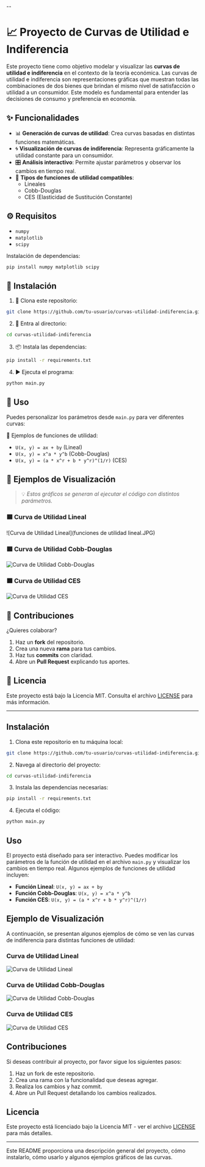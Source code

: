 --

# 📈 Proyecto de Curvas de Utilidad e Indiferencia

Este proyecto tiene como objetivo modelar y visualizar las **curvas de utilidad e indiferencia** en el contexto de la teoría económica. 
Las curvas de utilidad e indiferencia son representaciones gráficas que muestran todas las combinaciones de dos bienes que brindan el mismo nivel de satisfacción o utilidad a un consumidor. 
Este modelo es fundamental para entender las decisiones de consumo y preferencia en economía.

## ✨ Funcionalidades

- 📊 **Generación de curvas de utilidad**: Crea curvas basadas en distintas funciones matemáticas.
- 🌀 **Visualización de curvas de indiferencia**: Representa gráficamente la utilidad constante para un consumidor.
- 🎛️ **Análisis interactivo**: Permite ajustar parámetros y observar los cambios en tiempo real.
- 🧮 **Tipos de funciones de utilidad compatibles**:
  - Lineales
  - Cobb-Douglas
  - CES (Elasticidad de Sustitución Constante)

## ⚙️ Requisitos

- `numpy`
- `matplotlib`
- `scipy`

Instalación de dependencias:

```bash
pip install numpy matplotlib scipy
```

## 🚀 Instalación

1. 🔽 Clona este repositorio:

```bash
git clone https://github.com/tu-usuario/curvas-utilidad-indiferencia.git
```

2. 📂 Entra al directorio:

```bash
cd curvas-utilidad-indiferencia
```

3. 📦 Instala las dependencias:

```bash
pip install -r requirements.txt
```

4. ▶️ Ejecuta el programa:

```bash
python main.py
```

## 🧠 Uso

Puedes personalizar los parámetros desde `main.py` para ver diferentes curvas:

📐 Ejemplos de funciones de utilidad:
- `U(x, y) = ax + by` (Lineal)
- `U(x, y) = x^a * y^b` (Cobb-Douglas)
- `U(x, y) = (a * x^r + b * y^r)^(1/r)` (CES)

## 🌈 Ejemplos de Visualización

> 💡 *Estos gráficos se generan al ejecutar el código con distintos parámetros.*

### 🟦 Curva de Utilidad Lineal

![Curva de Utilidad Lineal](funciones de utilidad lineal.JPG)

### 🟩 Curva de Utilidad Cobb-Douglas

![Curva de Utilidad Cobb-Douglas](images/curva_utilidad_cobbdouglas.png)

### 🟧 Curva de Utilidad CES

![Curva de Utilidad CES](images/curva_utilidad_ces.png)

## 🤝 Contribuciones

¿Quieres colaborar?

1. Haz un **fork** del repositorio.
2. Crea una nueva **rama** para tus cambios.
3. Haz tus **commits** con claridad.
4. Abre un **Pull Request** explicando tus aportes.

## 📜 Licencia

Este proyecto está bajo la Licencia MIT. Consulta el archivo [LICENSE](LICENSE) para más información.

---


## Instalación

1. Clona este repositorio en tu máquina local:

```bash
git clone https://github.com/tu-usuario/curvas-utilidad-indiferencia.git
```

2. Navega al directorio del proyecto:

```bash
cd curvas-utilidad-indiferencia
```

3. Instala las dependencias necesarias:

```bash
pip install -r requirements.txt
```

4. Ejecuta el código:

```bash
python main.py
```

## Uso

El proyecto está diseñado para ser interactivo. Puedes modificar los parámetros de la función de utilidad en el archivo `main.py` y visualizar los cambios en tiempo real. Algunos ejemplos de funciones de utilidad incluyen:

- **Función Lineal**: `U(x, y) = ax + by`
- **Función Cobb-Douglas**: `U(x, y) = x^a * y^b`
- **Función CES**: `U(x, y) = (a * x^r + b * y^r)^(1/r)`

## Ejemplo de Visualización

A continuación, se presentan algunos ejemplos de cómo se ven las curvas de indiferencia para distintas funciones de utilidad:

### Curva de Utilidad Lineal

![Curva de Utilidad Lineal](images/curva_utilidad_lineal.png)

### Curva de Utilidad Cobb-Douglas

![Curva de Utilidad Cobb-Douglas](images/curva_utilidad_cobbdouglas.png)

### Curva de Utilidad CES

![Curva de Utilidad CES](images/curva_utilidad_ces.png)

## Contribuciones

Si deseas contribuir al proyecto, por favor sigue los siguientes pasos:

1. Haz un fork de este repositorio.
2. Crea una rama con la funcionalidad que deseas agregar.
3. Realiza los cambios y haz commit.
4. Abre un Pull Request detallando los cambios realizados.

## Licencia

Este proyecto está licenciado bajo la Licencia MIT - ver el archivo [LICENSE](LICENSE) para más detalles.

---

Este README proporciona una descripción general del proyecto, cómo instalarlo, cómo usarlo y algunos ejemplos gráficos de las curvas. 
